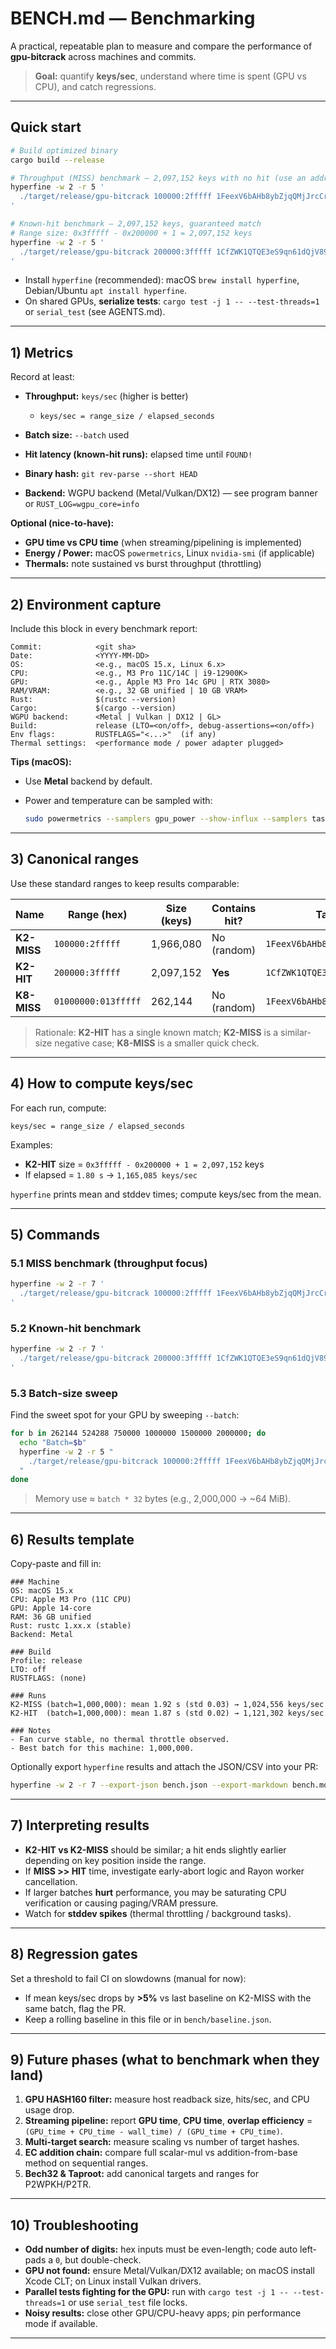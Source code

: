 # BENCH.md — Benchmarking

A practical, repeatable plan to measure and compare the performance of **gpu-bitcrack** across machines and commits.

> **Goal:** quantify **keys/sec**, understand where time is spent (GPU vs CPU), and catch regressions.

---

## Quick start

```bash
# Build optimized binary
cargo build --release

# Throughput (MISS) benchmark — 2,097,152 keys with no hit (use an address that won't match)
hyperfine -w 2 -r 5 '
  ./target/release/gpu-bitcrack 100000:2fffff 1FeexV6bAHb8ybZjqQMjJrcCrHGW9sb6uF --batch 1000000
'

# Known-hit benchmark — 2,097,152 keys, guaranteed match
# Range size: 0x3fffff - 0x200000 + 1 = 2,097,152 keys
hyperfine -w 2 -r 5 '
  ./target/release/gpu-bitcrack 200000:3fffff 1CfZWK1QTQE3eS9qn61dQjV89KDjZzfNcv --batch 1000000
'
````

* Install `hyperfine` (recommended): macOS `brew install hyperfine`, Debian/Ubuntu `apt install hyperfine`.
* On shared GPUs, **serialize tests**: `cargo test -j 1 -- --test-threads=1` or `serial_test` (see AGENTS.md).

---

## 1) Metrics

Record at least:

* **Throughput:** `keys/sec` (higher is better)

    * `keys/sec = range_size / elapsed_seconds`
* **Batch size:** `--batch` used
* **Hit latency (known-hit runs):** elapsed time until `FOUND!`
* **Binary hash:** `git rev-parse --short HEAD`
* **Backend:** WGPU backend (Metal/Vulkan/DX12) — see program banner or `RUST_LOG=wgpu_core=info`

**Optional (nice-to-have):**

* **GPU time vs CPU time** (when streaming/pipelining is implemented)
* **Energy / Power:** macOS `powermetrics`, Linux `nvidia-smi` (if applicable)
* **Thermals:** note sustained vs burst throughput (throttling)

---

## 2) Environment capture

Include this block in every benchmark report:

```
Commit:            <git sha>
Date:              <YYYY-MM-DD>
OS:                <e.g., macOS 15.x, Linux 6.x>
CPU:               <e.g., M3 Pro 11C/14C | i9-12900K>
GPU:               <e.g., Apple M3 Pro 14c GPU | RTX 3080>
RAM/VRAM:          <e.g., 32 GB unified | 10 GB VRAM>
Rust:              $(rustc --version)
Cargo:             $(cargo --version)
WGPU backend:      <Metal | Vulkan | DX12 | GL>
Build:             release (LTO=<on/off>, debug-assertions=<on/off>)
Env flags:         RUSTFLAGS="<...>"  (if any)
Thermal settings:  <performance mode / power adapter plugged>
```

**Tips (macOS):**

* Use **Metal** backend by default.
* Power and temperature can be sampled with:

  ```bash
  sudo powermetrics --samplers gpu_power --show-influx --samplers tasks --timeout 10
  ```

---

## 3) Canonical ranges

Use these standard ranges to keep results comparable:

| Name        | Range (hex)         | Size (keys) | Contains hit? | Target address                       |
| ----------- | ------------------- | ----------- | ------------- | ------------------------------------ |
| **K2-MISS** | `100000:2fffff`     | 1,966,080   | No (random)   | `1FeexV6bAHb8ybZjqQMjJrcCrHGW9sb6uF` |
| **K2-HIT**  | `200000:3fffff`     | 2,097,152   | **Yes**       | `1CfZWK1QTQE3eS9qn61dQjV89KDjZzfNcv` |
| **K8-MISS** | `01000000:013fffff` | 262,144     | No (random)   | `1FeexV6bAHb8ybZjqQMjJrcCrHGW9sb6uF` |

> Rationale: **K2-HIT** has a single known match; **K2-MISS** is a similar-size negative case; **K8-MISS** is a smaller quick check.

---

## 4) How to compute keys/sec

For each run, compute:

```
keys/sec = range_size / elapsed_seconds
```

Examples:

* **K2-HIT** size = `0x3fffff - 0x200000 + 1 = 2,097,152` keys
* If elapsed = `1.80 s` → `1,165,085 keys/sec`

`hyperfine` prints mean and stddev times; compute keys/sec from the mean.

---

## 5) Commands

### 5.1 MISS benchmark (throughput focus)

```bash
hyperfine -w 2 -r 7 '
  ./target/release/gpu-bitcrack 100000:2fffff 1FeexV6bAHb8ybZjqQMjJrcCrHGW9sb6uF --batch 1000000
'
```

### 5.2 Known-hit benchmark

```bash
hyperfine -w 2 -r 7 '
  ./target/release/gpu-bitcrack 200000:3fffff 1CfZWK1QTQE3eS9qn61dQjV89KDjZzfNcv --batch 1000000
'
```

### 5.3 Batch-size sweep

Find the sweet spot for your GPU by sweeping `--batch`:

```bash
for b in 262144 524288 750000 1000000 1500000 2000000; do
  echo "Batch=$b"
  hyperfine -w 2 -r 5 "
    ./target/release/gpu-bitcrack 100000:2fffff 1FeexV6bAHb8ybZjqQMjJrcCrHGW9sb6uF --batch $b
  "
done
```

> Memory use ≈ `batch * 32` bytes (e.g., 2,000,000 → \~64 MiB).

---

## 6) Results template

Copy-paste and fill in:

```
### Machine
OS: macOS 15.x
CPU: Apple M3 Pro (11C CPU)
GPU: Apple 14-core
RAM: 36 GB unified
Rust: rustc 1.xx.x (stable)
Backend: Metal

### Build
Profile: release
LTO: off
RUSTFLAGS: (none)

### Runs
K2-MISS (batch=1,000,000): mean 1.92 s (std 0.03) → 1,024,556 keys/sec
K2-HIT  (batch=1,000,000): mean 1.87 s (std 0.02) → 1,121,302 keys/sec

### Notes
- Fan curve stable, no thermal throttle observed.
- Best batch for this machine: 1,000,000.
```

Optionally export `hyperfine` results and attach the JSON/CSV into your PR:

```bash
hyperfine -w 2 -r 7 --export-json bench.json --export-markdown bench.md '...'
```

---

## 7) Interpreting results

* **K2-HIT vs K2-MISS** should be similar; a hit ends slightly earlier depending on key position inside the range.
* If **MISS >> HIT** time, investigate early-abort logic and Rayon worker cancellation.
* If larger batches **hurt** performance, you may be saturating CPU verification or causing paging/VRAM pressure.
* Watch for **stddev spikes** (thermal throttling / background tasks).

---

## 8) Regression gates

Set a threshold to fail CI on slowdowns (manual for now):

* If mean keys/sec drops by **>5%** vs last baseline on K2-MISS with the same batch, flag the PR.
* Keep a rolling baseline in this file or in `bench/baseline.json`.

---

## 9) Future phases (what to benchmark when they land)

1. **GPU HASH160 filter:** measure host readback size, hits/sec, and CPU usage drop.
2. **Streaming pipeline:** report **GPU time**, **CPU time**, **overlap efficiency** = `(GPU_time + CPU_time - wall_time) / (GPU_time + CPU_time)`.
3. **Multi-target search:** measure scaling vs number of target hashes.
4. **EC addition chain:** compare full scalar-mul vs addition-from-base method on sequential ranges.
5. **Bech32 & Taproot:** add canonical targets and ranges for P2WPKH/P2TR.

---

## 10) Troubleshooting

* **Odd number of digits:** hex inputs must be even-length; code auto left-pads a `0`, but double-check.
* **GPU not found:** ensure Metal/Vulkan/DX12 available; on macOS install Xcode CLT; on Linux install Vulkan drivers.
* **Parallel tests fighting for the GPU:** run with `cargo test -j 1 -- --test-threads=1` or use `serial_test` file locks.
* **Noisy results:** close other GPU/CPU-heavy apps; pin performance mode if available.

---
